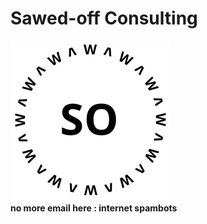 # Sawed-off Consulting

<img src="Sawed-off-logo.svg" alt="Sawed-off Logo" height="256" width="256" class="center-image">

<div class="max-width-hack">
  <div class="typewriter">
    <strong>no more email here : internet spambots</a></strong>
  </div>
</div>
